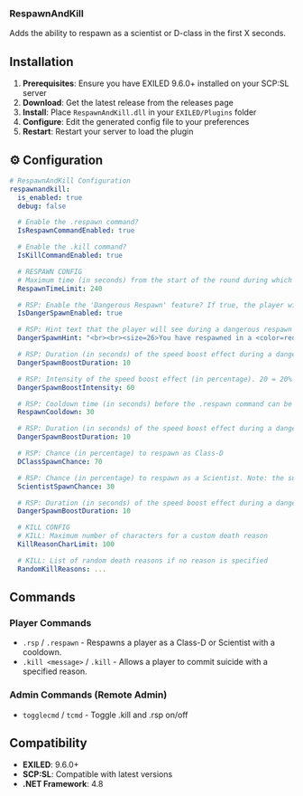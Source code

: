 ### RespawnAndKill
Adds the ability to respawn as a scientist or D-class in the first X seconds.

## Installation
1. **Prerequisites**: Ensure you have EXILED 9.6.0+ installed on your SCP:SL server
2. **Download**: Get the latest release from the releases page
3. **Install**: Place `RespawnAndKill.dll` in your `EXILED/Plugins` folder
4. **Configure**: Edit the generated config file to your preferences
5. **Restart**: Restart your server to load the plugin
   
## ⚙️ Configuration

```yaml
# RespawnAndKill Configuration
respawnandkill:
  is_enabled: true
  debug: false

  # Enable the .respawn command?
  IsRespawnCommandEnabled: true

  # Enable the .kill command?
  IsKillCommandEnabled: true

  # RESPAWN CONFIG
  # Maximum time (in seconds) from the start of the round during which the .respawn command can be used. Set to 0 to disable the limit.
  RespawnTimeLimit: 240

  # RSP: Enable the 'Dangerous Respawn' feature? If true, the player will receive a speed boost if respawning near an SCP.
  IsDangerSpawnEnabled: true

  # RSP: Hint text that the player will see during a dangerous respawn
  DangerSpawnHint: "<br><br><size=26>You have respawned in a <color=red>dangerous</color> area. Run!"

  # RSP: Duration (in seconds) of the speed boost effect during a dangerous respawn
  DangerSpawnBoostDuration: 10

  # RSP: Intensity of the speed boost effect (in percentage). 20 = 20% speed boost.
  DangerSpawnBoostIntensity: 60

  # RSP: Cooldown time (in seconds) before the .respawn command can be used again
  RespawnCooldown: 30

  # RSP: Duration (in seconds) of the speed boost effect during a dangerous respawn
  DangerSpawnBoostDuration: 10

  # RSP: Chance (in percentage) to respawn as Class-D
  DClassSpawnChance: 70

  # RSP: Chance (in percentage) to respawn as a Scientist. Note: the sum of chances with DClass does not necessarily have to be 100
  ScientistSpawnChance: 30

  # RSP: Duration (in seconds) of the speed boost effect during a dangerous respawn
  DangerSpawnBoostDuration: 10

  # KILL CONFIG
  # KILL: Maximum number of characters for a custom death reason
  KillReasonCharLimit: 100

  # KILL: List of random death reasons if no reason is specified
  RandomKillReasons: ...
```
## Commands

### **Player Commands**
- `.rsp` / `.respawn` - Respawns a player as a Class-D or Scientist with a cooldown.
- `.kill <message>` / `.kill` - Allows a player to commit suicide with a specified reason.

### **Admin Commands** (Remote Admin)
- `togglecmd` / `tcmd` - Toggle .kill and .rsp on/off

## Compatibility
- **EXILED**: 9.6.0+
- **SCP:SL**: Compatible with latest versions
- **.NET Framework**: 4.8
